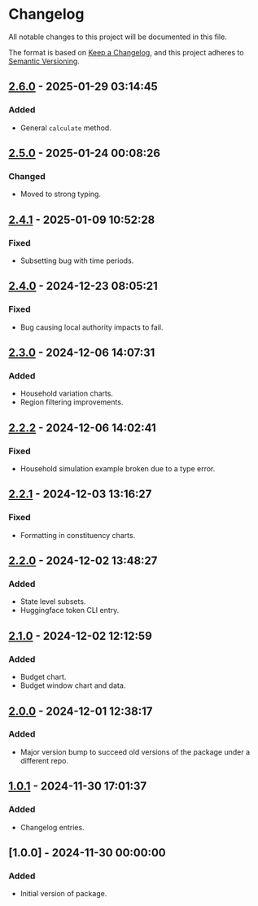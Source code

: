 # Changelog

All notable changes to this project will be documented in this file.

The format is based on [Keep a Changelog](https://keepachangelog.com/en/1.0.0/), 
and this project adheres to [Semantic Versioning](https://semver.org/spec/v2.0.0.html).

## [2.6.0] - 2025-01-29 03:14:45

### Added

- General `calculate` method.

## [2.5.0] - 2025-01-24 00:08:26

### Changed

- Moved to strong typing.

## [2.4.1] - 2025-01-09 10:52:28

### Fixed

- Subsetting bug with time periods.

## [2.4.0] - 2024-12-23 08:05:21

### Fixed

- Bug causing local authority impacts to fail.

## [2.3.0] - 2024-12-06 14:07:31

### Added

- Household variation charts.
- Region filtering improvements.

## [2.2.2] - 2024-12-06 14:02:41

### Fixed

- Household simulation example broken due to a type error.

## [2.2.1] - 2024-12-03 13:16:27

### Fixed

- Formatting in constituency charts.

## [2.2.0] - 2024-12-02 13:48:27

### Added

- State level subsets.
- Huggingface token CLI entry.

## [2.1.0] - 2024-12-02 12:12:59

### Added

- Budget chart.
- Budget window chart and data.

## [2.0.0] - 2024-12-01 12:38:17

### Added

- Major version bump to succeed old versions of the package under a different repo.

## [1.0.1] - 2024-11-30 17:01:37

### Added

- Changelog entries.

## [1.0.0] - 2024-11-30 00:00:00

### Added

- Initial version of package.



[2.6.0]: https://github.com/PolicyEngine/policyengine.py/compare/2.5.0...2.6.0
[2.5.0]: https://github.com/PolicyEngine/policyengine.py/compare/2.4.1...2.5.0
[2.4.1]: https://github.com/PolicyEngine/policyengine.py/compare/2.4.0...2.4.1
[2.4.0]: https://github.com/PolicyEngine/policyengine.py/compare/2.3.0...2.4.0
[2.3.0]: https://github.com/PolicyEngine/policyengine.py/compare/2.2.2...2.3.0
[2.2.2]: https://github.com/PolicyEngine/policyengine.py/compare/2.2.1...2.2.2
[2.2.1]: https://github.com/PolicyEngine/policyengine.py/compare/2.2.0...2.2.1
[2.2.0]: https://github.com/PolicyEngine/policyengine.py/compare/2.1.0...2.2.0
[2.1.0]: https://github.com/PolicyEngine/policyengine.py/compare/2.0.0...2.1.0
[2.0.0]: https://github.com/PolicyEngine/policyengine.py/compare/1.0.1...2.0.0
[1.0.1]: https://github.com/PolicyEngine/policyengine.py/compare/1.0.0...1.0.1
